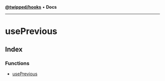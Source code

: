 [**@twipped/hooks**](../README.md) • **Docs**

***

# usePrevious

## Index

### Functions

- [usePrevious](functions/usePrevious.md)
